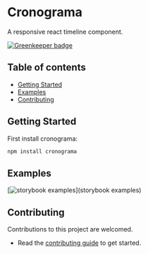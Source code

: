 # Cronograma

A responsive react timeline component.

[![Greenkeeper badge](https://badges.greenkeeper.io/alexolivas/timeline-component.svg)](https://greenkeeper.io/)

## Table of contents

- [Getting Started](#getting-started)
- [Examples](#examples)
- [Contributing](#contributing)

## Getting Started

First install cronograma:

```sh
npm install cronograma
```

## Examples

[![storybook examples](https://alexolivas.github.io/cronograma)](storybook examples)

## Contributing

Contributions to this project are welcomed.

- Read the [contributing guide](docs/CONTRIBUTING.md) to get started.
